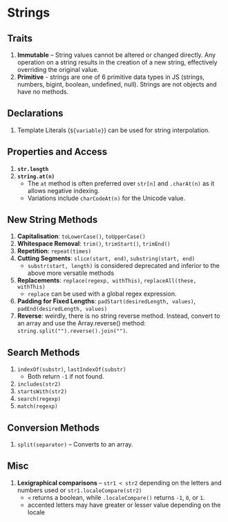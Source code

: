 # Strings

## Traits

1. **Immutable** – String values cannot be altered or changed directly. Any operation on a string results in the creation of a new string, effectively overriding the original value.
1. **Primitive** - strings are one of 6 primitive data types in JS (strings, numbers, bigint, boolean, undefined, null). Strings are not objects and have no methods.

## Declarations

1. Template Literals (`${variable}`) can be used for string interpolation.

## Properties and Access

1. **`str.length`**
1. **`string.at(n)`**
   - The `at` method is often preferred over `str[n]` and `.charAt(n)` as it allows negative indexing.
   - Variations include `charCodeAt(n)` for the Unicode value.

## New String Methods

1. **Capitalisation**: `toLowerCase()`, `toUpperCase()`
1. **Whitespace Removal**: `trim()`, `trimStart()`, `trimEnd()`
1. **Repetition**: `repeat(times)`
1. **Cutting Segments**: `slice(start, end)`, `substring(start, end)`
   - `substr(start, length)` is considered deprecated and inferior to the above more versatile methods
1. **Replacements**: `replace(regexp, withThis)`, `replaceAll(these, withThis)`
   - `replace` can be used with a global regex expression.
1. **Padding for Fixed Lengths**: `padStart(desiredLength, values)`, `padEnd(desiredLength, values)`
1. **Reverse**: weirdly, there is no string reverse method. Instead, convert to an array and use the Array.reverse() method: `string.split("").reverse().join("")`.

## Search Methods

1. `indexOf(substr)`, `lastIndexOf(substr)`
   - Both return `-1` if not found.
1. `includes(str2)`
1. `startsWith(str2)`
1. `search(regexp)`
1. `match(regexp)`

## Conversion Methods

1. `split(separator)` – Converts to an array.

## Misc

1. **Lexigraphical comparisons** – `str1 < str2` depending on the letters and numbers used or `str1.localeCompare(str2)`
   - `<` returns a boolean, while `.localeCompare()` returns `-1`, `0`, or `1`.
   - accented letters may have greater or lesser value depending on the locale
